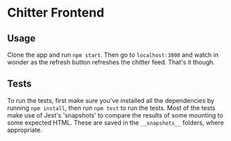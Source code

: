 # Chitter Frontend

## Usage

Clone the app and run `npm start`. Then go to `localhost:3000` and watch in wonder as the refresh button refreshes the chitter feed. That's it though.

## Tests

To run the tests, first make sure you've installed all the dependencies by running `npm install`, then run `npm test` to run the tests. Most of the tests make use of Jest's 'snapshots' to compare the results of some mounting to some expected HTML. These are saved in the `__snapshots__` folders, where appropriate.
